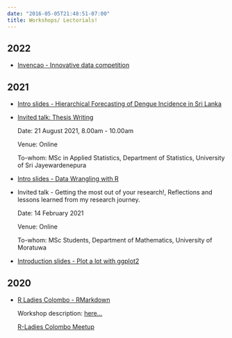 ```yaml
---
date: "2016-05-05T21:48:51-07:00"
title: Workshops/ Lectorials! 
---
```


## 2022

- [Invencao - Innovative data competition](/8_innovation/innovation.html)

## 2021

- [Intro slides - Hierarchical Forecasting of Dengue Incidence in Sri Lanka](/7_hts_intro/7_hts.html)

- [Invited talk: Thesis Writing](/6_thesiswriting/main.html)

  Date: 21 August 2021, 8.00am - 10.00am
  
  Venue: Online
  
  To-whom: MSc in Applied Statistics, Department of Statistics, University of Sri Jayewardenepura

- [Intro slides - Data Wrangling with R](/5_datawrangling/5_data_wrangling.html)

- Invited talk - Getting the most out of your research!, Reflections and lessons learned from my research journey. 

    Date: 14 February 2021

    Venue: Online

    To-whom: MSc Students, Department of Mathematics, University of Moratuwa


- [Introduction slides - Plot a lot with ggplot2](/2_ggplot2_intro/2_ggplot2_intro.html)


## 2020

- [R Ladies Colombo - RMarkdown](/rmarkdown_rladies/rmarkdownRladies_tst.html)

    Workshop description: [here...](https://rladiescolombo.netlify.app/talk/1_rmarkdown/)

    [R-Ladies Colombo Meetup](https://www.meetup.com/rladies-colombo/events/275260700/)